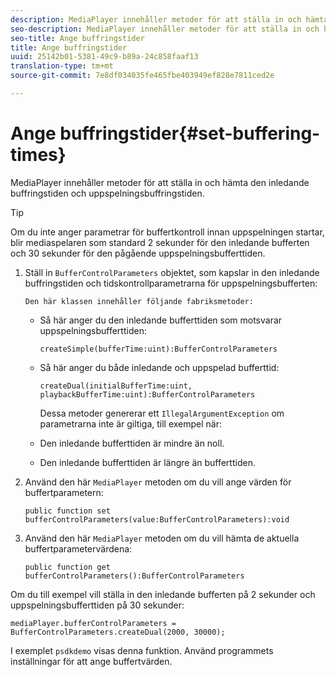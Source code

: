 ```yaml
---
description: MediaPlayer innehåller metoder för att ställa in och hämta den inledande buffringstiden och uppspelningsbuffringstiden.
seo-description: MediaPlayer innehåller metoder för att ställa in och hämta den inledande buffringstiden och uppspelningsbuffringstiden.
seo-title: Ange buffringstider
title: Ange buffringstider
uuid: 25142b01-5381-49c9-b89a-24c858faaf13
translation-type: tm+mt
source-git-commit: 7e8df034035fe465fbe403949ef828e7811ced2e

---
```



# Ange buffringstider{#set-buffering-times}

MediaPlayer innehåller metoder för att ställa in och hämta den inledande buffringstiden och uppspelningsbuffringstiden.

>[!TIP]
>
>Om du inte anger parametrar för buffertkontroll innan uppspelningen startar, blir mediaspelaren som standard 2 sekunder för den inledande bufferten och 30 sekunder för den pågående uppspelningsbufferttiden.

1. Ställ in `BufferControlParameters` objektet, som kapslar in den inledande buffringstiden och tidskontrollparametrarna för uppspelningsbufferten:

       Den här klassen innehåller följande fabriksmetoder:
   
   * Så här anger du den inledande bufferttiden som motsvarar uppspelningsbufferttiden:

      ```
      createSimple(bufferTime:uint):BufferControlParameters
      ```

   * Så här anger du både inledande och uppspelad bufferttid:

      ```
      createDual(initialBufferTime:uint, playbackBufferTime:uint):BufferControlParameters 
      ```

      Dessa metoder genererar ett `IllegalArgumentException` om parametrarna inte är giltiga, till exempel när:

   * Den inledande bufferttiden är mindre än noll.
   * Den inledande bufferttiden är längre än bufferttiden.

1. Använd den här `MediaPlayer` metoden om du vill ange värden för buffertparametern:

   ```
   public function set bufferControlParameters(value:BufferControlParameters):void
   ```

1. Använd den här `MediaPlayer` metoden om du vill hämta de aktuella buffertparametervärdena:

   ```
   public function get bufferControlParameters():BufferControlParameters
   ```

<!--<a id="example_B5C5004188574D8D8AB8525742767280"></a>-->

Om du till exempel vill ställa in den inledande bufferten på 2 sekunder och uppspelningsbufferttiden på 30 sekunder:

```
mediaPlayer.bufferControlParameters = BufferControlParameters.createDual(2000, 30000); 
```

I exemplet `psdkdemo` visas denna funktion. Använd programmets inställningar för att ange buffertvärden.
